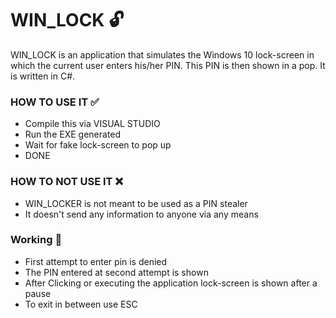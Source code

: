 # WIN_LOCK :unlock:
WIN_LOCK is an application that simulates the Windows 10 lock-screen in which the current user enters his/her PIN. This PIN is then shown in a pop. It is written in C#.

### HOW TO USE IT :white_check_mark:
- Compile this via VISUAL STUDIO
- Run the EXE generated
- Wait for fake lock-screen to pop up
- DONE
  
### HOW TO NOT USE IT :x:
- WIN_LOCKER is not meant to be used as a PIN stealer
- It doesn't send any information to anyone via any means

### Working :wrench:
- First attempt to enter pin is denied
- The PIN entered at second attempt is shown
- After Clicking or executing the application lock-screen is shown after a pause
- To exit in between use ESC
